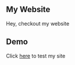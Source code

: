 ## My Website

Hey, checkout my website 

## Demo

Click [here](https://saymekh.github.io/About-Me/) to test my site
